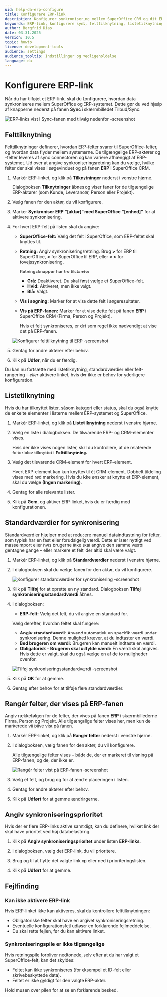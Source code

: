 ```yaml
---
uid: help-da-erp-configure
title: Konfigurere ERP-link
description: Konfigurer synkronisering mellem SuperOffice CRM og dit ERP-system ved at tilknytte felter, angive standardværdier og prioritere ERP-links.
keywords: ERP-link, konfigurere synk, felttilknytning, listetilknytning, standardværdier, ranger ERP-felter, angiv synkprioritet, rediger ERP-link, SuperOffice ERP-integration, ERP-fanen, sync connector
author: Bergfrid Dias
date: 03.31.2025
version: 10.5
topic: howto
license: development-tools
audience: settings
audience_tooltip: Indstillinger og vedligeholdelse
language: da
---
```


# Konfigurere ERP-link

Når du har tilføjet et ERP-link, skal du konfigurere, hvordan data synkroniseres mellem SuperOffice og ERP-systemet. Dette gør du ved hjælp af knapperne nederst på fanen **Sync** i skærmbilledet Tilbud/Sync.

![ERP-links vist i Sync-fanen med tilvalg nedenfor -screenshot][img1]

## Felttilknytning

Felttilknytninger definerer, hvordan ERP-felter svarer til SuperOffice-felter, og hvordan data flyder mellem systemerne. De tilgængelige ERP-aktører og -felter leveres af sync connectoren og kan variere afhængigt af ERP-systemet. Ud over at angive synkroniseringsretning kan du vælge, hvilke felter der skal vises i søgevinduet og på fanen **ERP** i SuperOffice CRM.

1. Markér ERP-linket, og klik på **Tilknytninger** nederst i venstre hjørne.

    Dialogboksen **Tilknytninger** åbnes og viser faner for de tilgængelige ERP-aktører (som Kunde, Leverandør, Person eller Projekt).

1. Vælg fanen for den aktør, du vil konfigurere.

1. Marker **Synkroniser ERP "\[aktør\]" med SuperOffice "\[enhed\]"** for at aktivere synkronisering.

1. For hvert ERP-felt på listen skal du angive:

    * **SuperOffice-felt:** Vælg det felt i SuperOffice, som ERP-feltet skal knyttes til.
    * **Retning:** Angiv synkroniseringsretning. Brug **&gt;** for ERP til SuperOffice, **&lt;** for SuperOffice til ERP, eller **&lt; &gt;** for tovejssynkronisering.

        Retningsknapper har tre tilstande:
        * **Grå:** Deaktiveret. Du skal først vælge et SuperOffice-felt.
        * **Hvid:** Aktiveret, men ikke valgt.
        * **Blå:** Valgt.

    * **Vis i søgning:** Marker for at vise dette felt i søgeresultater.
    * **Vis på ERP-fanen:** Marker for at vise dette felt på fanen **ERP** i SuperOffice CRM (Firma, Person og Projekt).

        Hvis et felt synkroniseres, er det som regel ikke nødvendigt at vise det på ERP-fanen.

    ![Konfigurer felttilknytning til ERP -screenshot][img2]

1. Gentag for andre aktører efter behov.

1. Klik på **Udfør**, når du er færdig.

Du kan nu fortsætte med listetilknytning, standardværdier eller felt-rangering – *eller* aktivere linket, hvis der ikke er behov for yderligere konfiguration.

## <a id="list-mapping"></a>Listetilknytning

Hvis du har tilknyttet lister, såsom kategori eller status, skal du også knytte de enkelte elementer i listerne mellem ERP-systemet og SuperOffice.

1. Markér ERP-linket, og klik på **Listetilknytning** nederst i venstre hjørne.

1. Vælg en liste i dialogboksen. De tilsvarende ERP- og CRM-elementer vises.

    Hvis der ikke vises nogen lister, skal du kontrollere, at de relaterede felter blev tilknyttet i **Felttilknytning**.

1. Vælg det tilsvarende CRM-element for hvert ERP-element.

    Hvert ERP-element kan kun knyttes til ét CRM-element. Dobbelt tildeling vises med rød markering. Hvis du ikke ønsker at knytte et ERP-element, skal du vælge **(Ingen markering)**.

1. Gentag for alle relevante lister.

1. Klik på **Gem**, og aktiver ERP-linket, hvis du er færdig med konfigurationen.

## <a id="defaults"></a>Standardværdier for synkronisering

Standardværdier hjælper med at reducere manuel dataindtastning for felter, som typisk har en fast eller forudsigelig værdi. Dette er især nyttigt ved masseimport eller hvis brugerne ikke skal angive den samme værdi gentagne gange – eller markere et felt, der altid skal være valgt.

1. Markér ERP-linket, og klik på **Standardværdier** nederst i venstre hjørne.

1. I dialogboksen skal du vælge fanen for den aktør, du vil konfigurere.

    ![Konfigurer standardværdier for synkronisering -screenshot][img3]

1. Klik på **Tilføj** for at oprette en ny standard. Dialogboksen **Tilføj synkroniseringsstandardværdi** åbnes.

1. I dialogboksen:

    * **ERP-felt:** Vælg det felt, du vil angive en standard for.

    Vælg derefter, hvordan feltet skal fungere:

    * **Angiv standardværdi:** Anvend automatisk en specifik værdi under synkronisering. Denne mulighed kræver, at du indtaster en værdi.
    * **Bed brugeren om værdi:** Brugeren kan manuelt indtaste en værdi.
    * **Obligatorisk – Brugeren skal udfylde værdi:** En værdi skal angives. Hvis dette er valgt, skal du også vælge en af de to muligheder ovenfor.

    ![Tilføj synkroniseringsstandardværdi -screenshot][img4]

1. Klik på **OK** for at gemme.

1. Gentag efter behov for at tilføje flere standardværdier.

## <a id="rank"></a>Rangér felter, der vises på ERP-fanen

Angiv rækkefølgen for de felter, der vises på fanen **ERP** i skærmbillederne Firma, Person og Projekt. Alle tilgængelige felter vises her, men kun de markerede vil blive vist på fanen.

1. Markér ERP-linket, og klik på **Ranger felter** nederst i venstre hjørne.

1. I dialogboksen, vælg fanen for den aktør, du vil konfigurere.

    Alle tilgængelige felter vises – både de, der er markeret til visning på ERP-fanen, og de, der ikke er.

    ![Rangér felter vist på ERP-fanen -screenshot][img5]

1. Vælg et felt, og brug <i class="ph ph-arrow-circle-up" aria-label="Pil op"></i> og <i class="ph ph-arrow-circle-down" aria-label="Pil ned"></i> for at ændre placeringen i listen.

1. Gentag for andre aktører efter behov.

1. Klik på **Udført** for at gemme ændringerne.

## <a id="priority"></a>Angiv synkroniseringsprioritet

Hvis der er flere ERP-links aktive samtidigt, kan du definere, hvilket link der skal have prioritet ved høj databelastning.

1. Klik på **Angiv synkroniseringsprioritet** under listen **ERP-links**.

1. I dialogboksen, vælg det ERP-link, du vil prioritere.

1. Brug <i class="ph ph-arrow-circle-up" aria-label="Pil op"></i> og <i class="ph ph-arrow-circle-down" aria-label="Pil ned"></i> til at flytte det valgte link op eller ned i prioriteringslisten.

1. Klik på **Udført** for at gemme.

## Fejlfinding

### Kan ikke aktivere ERP-link

Hvis ERP-linket ikke kan aktiveres, skal du kontrollere felttilknytningen:

* Obligatoriske felter skal have en angivet synkroniseringsretning.
* Eventuelle konfigurationsfejl udløser en forklarende fejlmeddelelse.
* Du skal rette fejlen, før du kan aktivere linket.

### Synkroniseringspile er ikke tilgængelige

Hvis retningspile forbliver nedtonede, selv efter at du har valgt et SuperOffice-felt, kan det skyldes:

* Feltet kan ikke synkroniseres (for eksempel et ID-felt eller skrivebeskyttede data).
* Feltet er ikke gyldigt for den valgte ERP-aktør.

Hold musen over pilen for at se en forklarende besked.

<!-- Referenced links -->

<!-- Referenced images -->
[img1]: ../../../media/loc/en/erp/erp-connection-settings.png
[img2]: ../../../media/loc/en/erp/configure-field-mapping.png
[img3]: ../../../media/loc/en/erp/list-of-default-values.png
[img4]: ../../../media/loc/en/erp/add-sync-default-value.png
[img5]: ../../../media/loc/en/erp/rank-fields.png

